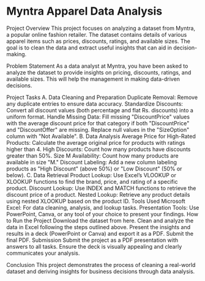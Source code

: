 # Myntra Apparel Data Analysis

Project Overview
This project focuses on analyzing a dataset from Myntra, a popular online fashion retailer. The dataset contains details of various apparel items such as prices, discounts, ratings, and available sizes. The goal is to clean the data and extract useful insights that can aid in decision-making.

Problem Statement
As a data analyst at Myntra, you have been asked to analyze the dataset to provide insights on pricing, discounts, ratings, and available sizes. This will help the management in making data-driven decisions.

Project Tasks
A. Data Cleaning and Preparation
Duplicate Removal: Remove any duplicate entries to ensure data accuracy.
Standardize Discounts: Convert all discount values (both percentage and flat Rs. discounts) into a uniform format.
Handle Missing Data:
Fill missing "DiscountPrice" values with the average discount price for that category if both "DiscountPrice" and "DiscountOffer" are missing.
Replace null values in the "SizeOption" column with "Not Available".
B. Data Analysis
Average Price for High-Rated Products: Calculate the average original price for products with ratings higher than 4.
High Discounts: Count how many products have discounts greater than 50%.
Size M Availability: Count how many products are available in size "M."
Discount Labeling: Add a new column labeling products as "High Discount" (above 50%) or "Low Discount" (50% or below).
C. Data Retrieval
Product Lookup: Use Excel’s VLOOKUP or XLOOKUP functions to find the brand, price, and rating of a specific product.
Discount Lookup: Use INDEX and MATCH functions to retrieve the discount price of a product.
Nested Lookup: Retrieve any product details using nested XLOOKUP based on the product ID.
Tools Used
Microsoft Excel: For data cleaning, analysis, and lookup tasks.
Presentation Tools: Use PowerPoint, Canva, or any tool of your choice to present your findings.
How to Run the Project
Download the dataset from here.
Clean and analyze the data in Excel following the steps outlined above.
Present the insights and results in a deck (PowerPoint or Canva) and export it as a PDF.
Submit the final PDF.
Submission
Submit the project as a PDF presentation with answers to all tasks. Ensure the deck is visually appealing and clearly communicates your analysis.

Conclusion
This project demonstrates the process of cleaning a real-world dataset and deriving insights for business decisions through data analysis.
